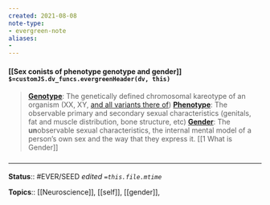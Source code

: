 ```yaml
---
created: 2021-08-08
note-type: 
- evergreen-note
aliases:
- 
---
```


#### [[Sex conists of phenotype genotype and gender]] `$=customJS.dv_funcs.evergreenHeader(dv, this)`

> **[Genotype](https://en.wikipedia.org/wiki/Genotype)**: The genetically defined chromosomal kareotype of an organism (XX, XY, [and all variants there of](https://twitter.com/sciencevet2/status/1035250518870900737?lang=en))
> **[Phenotype](https://en.wikipedia.org/wiki/Phenotype)**: The observable primary and secondary sexual characteristics (genitals, fat and muscle distribution, bone structure, etc)
> **[Gender](https://en.wikipedia.org/wiki/Gender)**: The **un**observable sexual characteristics, the internal mental model of a person’s own sex and the way that they express it.
[[1 What is Gender]]

### <hr class="footnote"/>

**Status**:: #EVER/SEED 
*edited `=this.file.mtime`*

**Topics**:: [[Neuroscience]], [[self]], [[gender]], 

